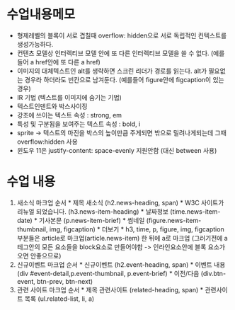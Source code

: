 # 수업내용메모
* 형제레벨의 블록이 서로 겹칠때 overflow: hidden으로 서로 독립적인 컨텍스트를 생성가능하다.
* 컨텐츠 모델상 인터렉티브 모델 안에 또 다른 인터렉티브 모델을 쓸 수 없다. (예를들어 a href안에 또 다른 a href)
* 이미지의 대체텍스트인 alt를 생략하면 스크린 리더가 경로를 읽는다. alt가 필요없는 경우라 하더라도  빈칸으로 남겨둔다. (예를들어 figure안에 figcaption이 있는경우)
* IR 기법 (텍스트를 이미지에 숨기는 기법)
* 텍스트인덴트와 박스사이징
* 강조에 쓰이는 텍스트 속성 : strong, em
* 특성 및 구분됨을 보여주는 텍스트 속성 : bold, i
* sprite -> 텍스트의 마진을 박스의 높이만큼 주게되면 밖으로 밀려나게되는데 그때 overflow:hidden 사용
* 윈도우 11은 justify-content: space-evenly 지원안함 (대신 between 사용)


# 수업 내용
  1. 새소식 마크업 순서
    * 제목 새소식 (h2.news-heading, span)
    * W3C 사이트가 리뉴얼 되었습니다. (h3.news-item-heading)
    * 날짜정보 (time.news-item-date)
    * 기사본문 (p.news-item-brief)
    * 썸네일 (figure.news-item-thumbnail, img, figcaption)
    * 더보기 
    * h3, time, p, figure, img, figcaption 부분들은 article로 마크업(article.news-item) 한 뒤에 a로 마크업 (그러기전에 a테그안의 모든 요소들을 block요소로 만들어야함 -> 인라인요소안에 블록 요소가 오면 안좋으므로)
  2. 신규이벤트 마크업 순서
    * 신규이벤트 (h2.event-heading, span)
    * 이벤트 내용 (div #event-detail,p.event-thumbnail, p.event-brief)
    * 이전/다음 (div.btn-event, btn-prev, btn-next)
  3. 관련 사이트 마크업 순서
    * 제목 관련사이트 (related-heading, span)
    * 관련사이트 목록 (ul.related-list, li, a)
